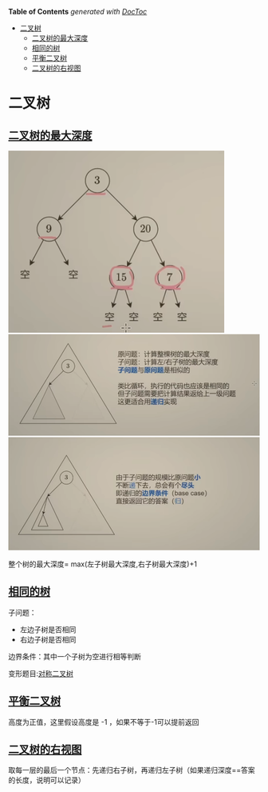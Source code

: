 <!-- START doctoc generated TOC please keep comment here to allow auto update -->
<!-- DON'T EDIT THIS SECTION, INSTEAD RE-RUN doctoc TO UPDATE -->
**Table of Contents**  *generated with [DocToc](https://github.com/thlorenz/doctoc)*

- [二叉树](#%E4%BA%8C%E5%8F%89%E6%A0%91)
  - [二叉树的最大深度](#%E4%BA%8C%E5%8F%89%E6%A0%91%E7%9A%84%E6%9C%80%E5%A4%A7%E6%B7%B1%E5%BA%A6)
  - [相同的树](#%E7%9B%B8%E5%90%8C%E7%9A%84%E6%A0%91)
  - [平衡二叉树](#%E5%B9%B3%E8%A1%A1%E4%BA%8C%E5%8F%89%E6%A0%91)
  - [二叉树的右视图](#%E4%BA%8C%E5%8F%89%E6%A0%91%E7%9A%84%E5%8F%B3%E8%A7%86%E5%9B%BE)

<!-- END doctoc generated TOC please keep comment here to allow auto update -->

# 二叉树



## [二叉树的最大深度](104_maximum_depth_of_binary_tree_test.go)
 ![](.binary_tree_images/max_binary_tree_depth0.png)
![](.binary_tree_images/max_binary_tree_depth1.png)
![](.binary_tree_images/max_binary_tree_depth2.png)

整个树的最大深度= max(左子树最大深度,右子树最大深度)+1


## [相同的树](100_same_tree_test.go)

子问题：
- 左边子树是否相同
- 右边子树是否相同

边界条件：其中一个子树为空进行相等判断


变形题目:[对称二叉树](101_symmetric_tree_test.go)


## [平衡二叉树](110_balanced_binary_tree_test.go)

高度为正值，这里假设高度是 -1 ，如果不等于-1可以提前返回


## [二叉树的右视图](199_binary_tree_right_side_view_test.go)
取每一层的最后一个节点：先递归右子树，再递归左子树（如果递归深度==答案的长度，说明可以记录）



